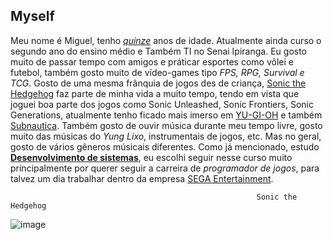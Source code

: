 ## Myself

Meu nome é Miguel, tenho <ins>*quinze*</ins> anos de idade. Atualmente ainda curso o segundo ano do ensino médio e Também TI no Senai Ipiranga. Eu gosto muito de passar tempo com amigos e práticar esportes como vôlei e futebol, também gosto muito de vídeo-games tipo *FPS, RPG, Survival e TCG*. Gosto de uma mesma frânquia de jogos des de criança, <ins>Sonic the Hedgehog</ins> faz parte de minha vida a muito tempo, tendo em vista que joguei boa parte dos jogos como Sonic Unleashed, Sonic Frontiers, Sonic Generations, atualmente tenho ficado mais imerso em <ins>YU-GI-OH</ins> e também <ins>Subnautica</ins>. Também gosto de ouvir música durante meu tempo livre, gosto muito das músicas do *Yung Lixo*, instrumentais de jogos, etc. Mas no geral, gosto de vários gêneros músicais diferentes. 
Como já mencionado, estudo <ins>**Desenvolvimento de sistemas**</ins>, eu escolhi seguir nesse curso muito principalmente por querer seguir a carreira de *programador de jogos*, para talvez um dia trabalhar dentro da empresa <ins>SEGA Entertainment</ins>.

                                                           Sonic the Hedgehog 
![image](https://github.com/user-attachments/assets/30a30636-b7f5-4ffd-9209-cf10b7e75596)   

